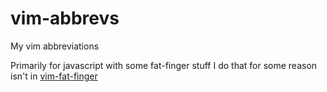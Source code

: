 # vim-abbrevs

My vim abbreviations

Primarily for javascript with some fat-finger stuff I do that for some reason isn't in [vim-fat-finger](https://github.com/chip/vim-fat-finger)
